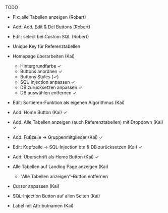 TODO

- Fix: alle Tabellen anzeigen (Robert)
- Add: Add, Edit & Del Buttons (Robert)
- Edit: select bei Custom SQL (Robert)
- Unique Key für Referenztabellen

- Homepage überarbeiten (Kai)
  - Hintergrundfarbe ✓
  - Buttons anordnen ✓
  - Buttons Styles (✓)
  - SQL-Injection anpassen ✓
  - DB zurücksetzen anpassen ✓
  - DB auswählen entfernen ✓
- Edit: Sortieren-Funktion als eigenen Algorithmus (Kai)


- Add: Home Button (Kai) ✓
- Add: Alle Tabellen anzeigen (auch Referenztabellen) mit Dropdown (Kai) ✓
- Add: Fußzeile -> Gruppenmitglieder (Kai) ✓
- Edit: Kopfzeile -> SQL-Injection btn & DB zurücksetzen (Kai) ✓
- Add: Überschrift als Home Button (Kai) ✓

- Alle Tabellen auf Landing Page anzeigen (Kai)
  - "Alle Tabellen anzeigen"-Button entfernen
- Cursor anpassen (Kai)
- SQL-Injection Button auf allen Seiten (Kai)
- Label mit Attributnamen (Kai)